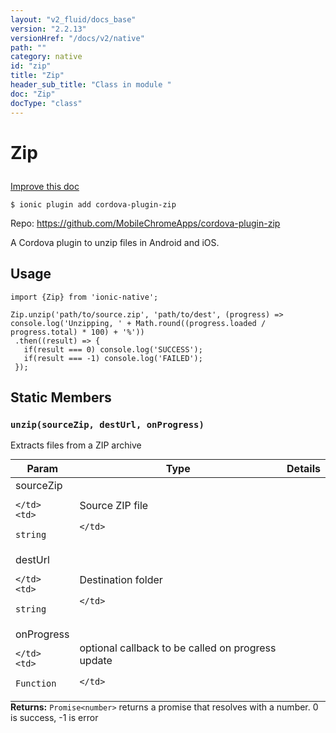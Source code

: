 ```yaml
---
layout: "v2_fluid/docs_base"
version: "2.2.13"
versionHref: "/docs/v2/native"
path: ""
category: native
id: "zip"
title: "Zip"
header_sub_title: "Class in module "
doc: "Zip"
docType: "class"
---
```








<h1 class="api-title">
  
  Zip
  

  

  

</h1>

<a class="improve-v2-docs" href="http://github.com/driftyco/ionic-native/edit/master/src/plugins/zip.ts#L0">
  Improve this doc
</a>



<!-- decorators -->


<pre><code>$ ionic plugin add cordova-plugin-zip</code></pre>
<p>Repo:
  <a href="https://github.com/MobileChromeApps/cordova-plugin-zip">
    https://github.com/MobileChromeApps/cordova-plugin-zip
  </a>
</p>

<!-- description -->

<p>A Cordova plugin to unzip files in Android and iOS.</p>



<!-- @usage tag -->

<h2>Usage</h2>

<pre><code>import {Zip} from &#39;ionic-native&#39;;

Zip.unzip(&#39;path/to/source.zip&#39;, &#39;path/to/dest&#39;, (progress) =&gt; console.log(&#39;Unzipping, &#39; + Math.round((progress.loaded / progress.total) * 100) + &#39;%&#39;))
 .then((result) =&gt; {
   if(result === 0) console.log(&#39;SUCCESS&#39;);
   if(result === -1) console.log(&#39;FAILED&#39;);
 });
</code></pre>




<!-- @property tags -->


<h2>Static Members</h2>

<div id="unzip"></div>
<h3><code>unzip(sourceZip,&nbsp;destUrl,&nbsp;onProgress)</code>
  
</h3>




Extracts files from a ZIP archive


<table class="table param-table" style="margin:0;">
  <thead>
  <tr>
    <th>Param</th>
    <th>Type</th>
    <th>Details</th>
  </tr>
  </thead>
  <tbody>
  
  <tr>
    <td>
      sourceZip
      
      
    </td>
    <td>
      
<code>string</code>
    </td>
    <td>
      <p>Source ZIP file</p>

      
    </td>
  </tr>
  
  <tr>
    <td>
      destUrl
      
      
    </td>
    <td>
      
<code>string</code>
    </td>
    <td>
      <p>Destination folder</p>

      
    </td>
  </tr>
  
  <tr>
    <td>
      onProgress
      
      
    </td>
    <td>
      
<code>Function</code>
    </td>
    <td>
      <p>optional callback to be called on progress update</p>

      
    </td>
  </tr>
  
  </tbody>
</table>





<div class="return-value" markdown="1">
  <i class="icon ion-arrow-return-left"></i>
  <b>Returns:</b> 
<code>Promise&lt;number&gt;</code> returns a promise that resolves with a number. 0 is success, -1 is error
</div>




<!-- methods on the class -->



<!-- other classes -->

<!-- end other classes -->

<!-- interfaces -->

<!-- end interfaces -->

<!-- related link --><!-- end content block -->


<!-- end body block -->

